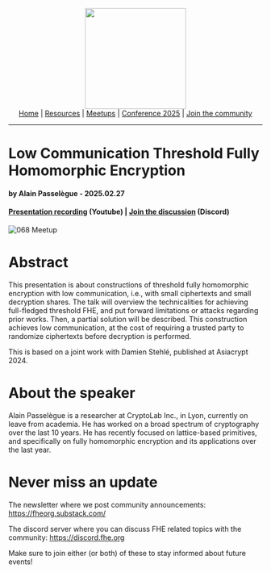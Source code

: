 <!-- Main header navigation -->
<p align="center">
  <img width="200" src="https://user-images.githubusercontent.com/5758427/180978488-db825482-5a58-4c7c-9589-c494a6f0be04.png"><br/>
  <a href="https://fhe-org.github.io">Home</a> | <a href="https://fhe-org.github.io/resources">Resources</a> | <a href="https://fhe-org.github.io/meetups/">Meetups</a> | <a href="https://fhe-org.github.io/conferences/conference-2025/">Conference 2025</a> | <a href="https://fhe-org.github.io/community">Join the community</a>
</p>
<hr/>
<!-- /Main header navigation -->


# Low Communication Threshold Fully Homomorphic Encryption
#### by Alain Passelègue - 2025.02.27
#### <a href="https://youtu.be/reOlD8adB5o">Presentation recording</a> (Youtube) | <!--| <a href="">Slides</a> (Github) |--> <a href="https://discord.fhe.org">Join the discussion</a> (Discord)

![068 Meetup](https://github.com/user-attachments/assets/3c333bc0-edc8-4b13-b684-ca983a9bdca6)


# Abstract

This presentation is about constructions of threshold fully homomorphic encryption with low communication, i.e., with small ciphertexts and small decryption shares. The talk will overview the technicalities for achieving full-fledged threshold FHE, and put forward limitations or attacks regarding prior works. Then, a partial solution will be described. This construction achieves low communication, at the cost of requiring a trusted party to randomize ciphertexts before decryption is performed.

This is based on a joint work with Damien Stehlé, published at Asiacrypt 2024.

# About the speaker

Alain Passelègue is a researcher at CryptoLab Inc., in Lyon, currently on leave from academia. He has worked on a broad spectrum of cryptography over the last 10 years. He has recently focused on lattice-based primitives, and specifically on fully homomorphic encryption and its applications over the last year.


# Never miss an update

The newsletter where we post community announcements: https://fheorg.substack.com/

The discord server where you can discuss FHE related topics with the community: https://discord.fhe.org

Make sure to join either (or both) of these to stay informed about future events!
